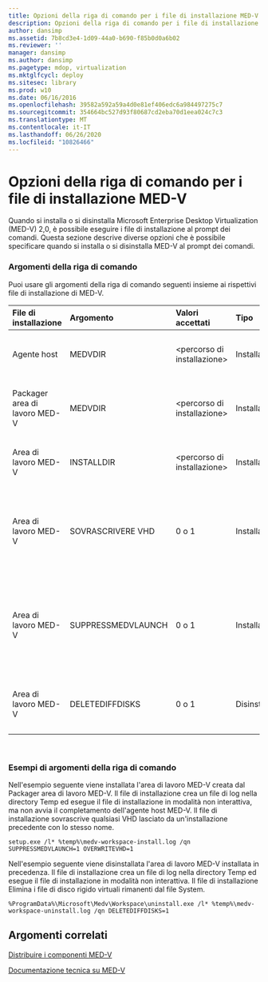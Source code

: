 ```yaml
---
title: Opzioni della riga di comando per i file di installazione MED-V
description: Opzioni della riga di comando per i file di installazione MED-V
author: dansimp
ms.assetid: 7b8cd3e4-1d09-44a0-b690-f85b0d0a6b02
ms.reviewer: ''
manager: dansimp
ms.author: dansimp
ms.pagetype: mdop, virtualization
ms.mktglfcycl: deploy
ms.sitesec: library
ms.prod: w10
ms.date: 06/16/2016
ms.openlocfilehash: 39582a592a59a4d0e81ef406edc6a984497275c7
ms.sourcegitcommit: 354664bc527d93f80687cd2eba70d1eea024c7c3
ms.translationtype: MT
ms.contentlocale: it-IT
ms.lasthandoff: 06/26/2020
ms.locfileid: "10826466"
---
```

# Opzioni della riga di comando per i file di installazione MED-V


Quando si installa o si disinstalla Microsoft Enterprise Desktop Virtualization (MED-V) 2,0, è possibile eseguire i file di installazione al prompt dei comandi. Questa sezione descrive diverse opzioni che è possibile specificare quando si installa o si disinstalla MED-V al prompt dei comandi.

### Argomenti della riga di comando

Puoi usare gli argomenti della riga di comando seguenti insieme ai rispettivi file di installazione di MED-V.

<table style="width:100%;">
<colgroup>
<col width="16%" />
<col width="16%" />
<col width="16%" />
<col width="16%" />
<col width="16%" />
<col width="16%" />
</colgroup>
<thead>
<tr class="header">
<th align="left">File di installazione</th>
<th align="left">Argomento</th>
<th align="left">Valori accettati</th>
<th align="left">Tipo</th>
<th align="left">Descrizione</th>
<th align="left">Default</th>
</tr>
</thead>
<tbody>
<tr class="odd">
<td align="left"><p>Agente host</p></td>
<td align="left"><p>MEDVDIR</p></td>
<td align="left"><p>&lt;percorso di installazione&gt;</p></td>
<td align="left"><p>Installazione</p></td>
<td align="left"><p>Modificare la directory installata</p></td>
<td align="left"><p>L'installazione passa a Programmi\Microsoft Enterprise Desktop Virtualization.</p></td>
</tr>
<tr class="even">
<td align="left"><p>Packager area di lavoro MED-V</p></td>
<td align="left"><p>MEDVDIR</p></td>
<td align="left"><p>&lt;percorso di installazione&gt;</p></td>
<td align="left"><p>Installazione</p></td>
<td align="left"><p>Modificare la directory installata</p></td>
<td align="left"><p>L'installazione passa a Programmi\Microsoft Enterprise Desktop Virtualization.</p></td>
</tr>
<tr class="odd">
<td align="left"><p>Area di lavoro MED-V</p></td>
<td align="left"><p>INSTALLDIR</p></td>
<td align="left"><p>&lt;percorso di installazione&gt;</p></td>
<td align="left"><p>Installazione</p></td>
<td align="left"><p>Modificare la directory installata</p></td>
<td align="left"><p>L'installazione passa a ProgramData\Microsoft\Medv\Workspace.</p></td>
</tr>
<tr class="even">
<td align="left"><p>Area di lavoro MED-V</p></td>
<td align="left"><p>SOVRASCRIVERE VHD</p></td>
<td align="left"><p>0 o 1</p></td>
<td align="left"><p>Installazione</p></td>
<td align="left"><p>Errore di installazione se il VHD esiste (0) o sovrascrive il VHD esistente (1).</p></td>
<td align="left"><p>La sovrascrittura non si verifica e l'installazione non riesce se esiste già un disco rigido virtuale (VHD).</p></td>
</tr>
<tr class="odd">
<td align="left"><p>Area di lavoro MED-V</p></td>
<td align="left"><p>SUPPRESSMEDVLAUNCH</p></td>
<td align="left"><p>0 o 1</p></td>
<td align="left"><p>Installazione</p></td>
<td align="left"><p>Avviare (0) o non avviare (1) MED-V dopo l'installazione dell'area di lavoro MED-V.</p></td>
<td align="left"><p>Se l'area di lavoro MED-V è stata installata con l'interfaccia utente, una casella di controllo nella <strong> </strong> pagina fine controlla se avviare MED-v.</p></td>
</tr>
<tr class="even">
<td align="left"><p>Area di lavoro MED-V</p></td>
<td align="left"><p>DELETEDIFFDISKS</p></td>
<td align="left"><p>0 o 1</p></td>
<td align="left"><p>Disinstallazione</p></td>
<td align="left"><p>Mantieni (0) o Elimina (1) VHD creati da MED-V</p></td>
<td align="left"><p>Nessun VHD viene eliminato.</p></td>
</tr>
</tbody>
</table>

 

### Esempi di argomenti della riga di comando

Nell'esempio seguente viene installata l'area di lavoro MED-V creata dal Packager area di lavoro MED-V. Il file di installazione crea un file di log nella directory Temp ed esegue il file di installazione in modalità non interattiva, ma non avvia il completamento dell'agente host MED-V. Il file di installazione sovrascrive qualsiasi VHD lasciato da un'installazione precedente con lo stesso nome.

``` syntax
setup.exe /l* %temp%\medv-workspace-install.log /qn SUPPRESSMEDVLAUNCH=1 OVERWRITEVHD=1
```

Nell'esempio seguente viene disinstallata l'area di lavoro MED-V installata in precedenza. Il file di installazione crea un file di log nella directory Temp ed esegue il file di installazione in modalità non interattiva. Il file di installazione Elimina i file di disco rigido virtuali rimanenti dal file System.

``` syntax
%ProgramData%\Microsoft\Medv\Workspace\uninstall.exe /l* %temp%\medv-workspace-uninstall.log /qn DELETEDIFFDISKS=1
```

## Argomenti correlati


[Distribuire i componenti MED-V](deploy-the-med-v-components.md)

[Documentazione tecnica su MED-V](technical-reference-for-med-v.md)

 

 





